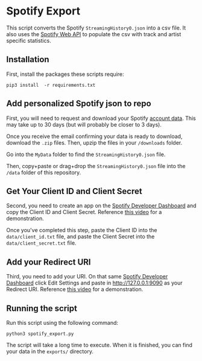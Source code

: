 # Spotify Export

This script converts the Spotify `StreamingHistory0.json` into a csv file. It also uses the [Spotify Web API](https://developer.spotify.com/documentation/web-api/reference/#/) to populate the csv with track and artist specific statistics.

## Installation

First, install the packages these scripts require:

`pip3 install  -r requirements.txt`

## Add personalized Spotify json to repo

First, you will need to request and download your Spotify [account data](https://www.spotify.com/us/account/privacy/). This may take up to 30 days (but will probably be closer to 3 days).

Once you receive the email confirming your data is ready to download, download the `.zip` files. Then, upzip the files in your `/downloads` folder.

Go into the `MyData` folder to find the `StreamingHistory0.json` file.

Then, copy+paste or drag+drop the `StreamingHistory0.json` file into the `/data` folder of this repository.

## Get Your Client ID and Client Secret

Second, you need to create an app on the [Spotify Developer Dashboard](https://developer.spotify.com/dashboard/) and copy the Client ID and Client Secret.  Reference [this video](https://youtu.be/or6GSvjmyyE) for a demonstration.

Once you've completed this step, paste the Client ID into the `data/client_id.txt` file, and paste the Client Secret into the `data/client_secret.txt` file.

## Add your Redirect URI

Third, you need to add your URI. On that same [Spotify Developer Dashboard](https://developer.spotify.com/dashboard/) click Edit Settings and paste in http://127.0.0.1:9090 as your Redirect URI.  Reference [this video](https://youtu.be/B_NYjslAGfw) for a demonstration.

## Running the script

Run this script using the following command:

`python3 spotify_export.py`

The script will take a long time to execute. When it is finished, you can find your data in the `exports/` directory.
